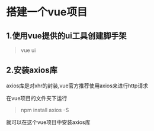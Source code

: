 # 搭建一个vue项目

## 1.使用vue提供的ui工具创建脚手架

>vue ui

## 2.安装axios库

axios库是对xhr的封装,vue官方推荐使用axios来进行http请求

在vue项目的文件夹下运行
>npm install axios -S

就可以在这个vue项目中安装axios库



